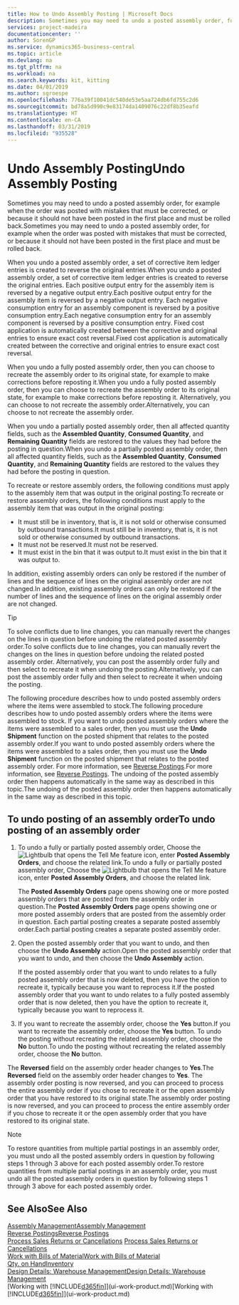 ```yaml
---
title: How to Undo Assembly Posting | Microsoft Docs
description: Sometimes you may need to undo a posted assembly order, for example when the order was posted with mistakes that must be corrected, or because it should not have been posted in the first place and must be rolled back.
services: project-madeira
documentationcenter: ''
author: SorenGP
ms.service: dynamics365-business-central
ms.topic: article
ms.devlang: na
ms.tgt_pltfrm: na
ms.workload: na
ms.search.keywords: kit, kitting
ms.date: 04/01/2019
ms.author: sgroespe
ms.openlocfilehash: 776a39f10041dc540de53e5aa724db6fd755c2d6
ms.sourcegitcommit: bd78a5d990c9e83174da1409076c22df8b35eafd
ms.translationtype: HT
ms.contentlocale: en-CA
ms.lasthandoff: 03/31/2019
ms.locfileid: "935528"
---
```

# <a name="undo-assembly-posting"></a><span data-ttu-id="48273-103">Undo Assembly Posting</span><span class="sxs-lookup"><span data-stu-id="48273-103">Undo Assembly Posting</span></span>
<span data-ttu-id="48273-104">Sometimes you may need to undo a posted assembly order, for example when the order was posted with mistakes that must be corrected, or because it should not have been posted in the first place and must be rolled back.</span><span class="sxs-lookup"><span data-stu-id="48273-104">Sometimes you may need to undo a posted assembly order, for example when the order was posted with mistakes that must be corrected, or because it should not have been posted in the first place and must be rolled back.</span></span>

<span data-ttu-id="48273-105">When you undo a posted assembly order, a set of corrective item ledger entries is created to reverse the original entries.</span><span class="sxs-lookup"><span data-stu-id="48273-105">When you undo a posted assembly order, a set of corrective item ledger entries is created to reverse the original entries.</span></span> <span data-ttu-id="48273-106">Each positive output entry for the assembly item is reversed by a negative output entry.</span><span class="sxs-lookup"><span data-stu-id="48273-106">Each positive output entry for the assembly item is reversed by a negative output entry.</span></span> <span data-ttu-id="48273-107">Each negative consumption entry for an assembly component is reversed by a positive consumption entry.</span><span class="sxs-lookup"><span data-stu-id="48273-107">Each negative consumption entry for an assembly component is reversed by a positive consumption entry.</span></span> <span data-ttu-id="48273-108">Fixed cost application is automatically created between the corrective and original entries to ensure exact cost reversal.</span><span class="sxs-lookup"><span data-stu-id="48273-108">Fixed cost application is automatically created between the corrective and original entries to ensure exact cost reversal.</span></span>  

<span data-ttu-id="48273-109">When you undo a fully posted assembly order, then you can choose to recreate the assembly order to its original state, for example to make corrections before reposting it.</span><span class="sxs-lookup"><span data-stu-id="48273-109">When you undo a fully posted assembly order, then you can choose to recreate the assembly order to its original state, for example to make corrections before reposting it.</span></span> <span data-ttu-id="48273-110">Alternatively, you can choose to not recreate the assembly order.</span><span class="sxs-lookup"><span data-stu-id="48273-110">Alternatively, you can choose to not recreate the assembly order.</span></span>  

<span data-ttu-id="48273-111">When you undo a partially posted assembly order, then all affected quantity fields, such as the **Assembled Quantity**, **Consumed Quantity**, and **Remaining Quantity** fields are restored to the values they had before the posting in question.</span><span class="sxs-lookup"><span data-stu-id="48273-111">When you undo a partially posted assembly order, then all affected quantity fields, such as the **Assembled Quantity**, **Consumed Quantity**, and **Remaining Quantity** fields are restored to the values they had before the posting in question.</span></span>  

<span data-ttu-id="48273-112">To recreate or restore assembly orders, the following conditions must apply to the assembly item that was output in the original posting:</span><span class="sxs-lookup"><span data-stu-id="48273-112">To recreate or restore assembly orders, the following conditions must apply to the assembly item that was output in the original posting:</span></span>  

-   <span data-ttu-id="48273-113">It must still be in inventory, that is, it is not sold or otherwise consumed by outbound transactions.</span><span class="sxs-lookup"><span data-stu-id="48273-113">It must still be in inventory, that is, it is not sold or otherwise consumed by outbound transactions.</span></span>  
-   <span data-ttu-id="48273-114">It must not be reserved.</span><span class="sxs-lookup"><span data-stu-id="48273-114">It must not be reserved.</span></span>  
-   <span data-ttu-id="48273-115">It must exist in the bin that it was output to.</span><span class="sxs-lookup"><span data-stu-id="48273-115">It must exist in the bin that it was output to.</span></span>  

<span data-ttu-id="48273-116">In addition, existing assembly orders can only be restored if the number of lines and the sequence of lines on the original assembly order are not changed.</span><span class="sxs-lookup"><span data-stu-id="48273-116">In addition, existing assembly orders can only be restored if the number of lines and the sequence of lines on the original assembly order are not changed.</span></span>  

> [!TIP]  
>  <span data-ttu-id="48273-117">To solve conflicts due to line changes, you can manually revert the changes on the lines in question before undoing the related posted assembly order.</span><span class="sxs-lookup"><span data-stu-id="48273-117">To solve conflicts due to line changes, you can manually revert the changes on the lines in question before undoing the related posted assembly order.</span></span> <span data-ttu-id="48273-118">Alternatively, you can post the assembly order fully and then select to recreate it when undoing the posting.</span><span class="sxs-lookup"><span data-stu-id="48273-118">Alternatively, you can post the assembly order fully and then select to recreate it when undoing the posting.</span></span>  

<span data-ttu-id="48273-119">The following procedure describes how to undo posted assembly orders where the items were assembled to stock.</span><span class="sxs-lookup"><span data-stu-id="48273-119">The following procedure describes how to undo posted assembly orders where the items were assembled to stock.</span></span> <span data-ttu-id="48273-120">If you want to undo posted assembly orders where the items were assembled to a sales order, then you must use the **Undo Shipment** function on the posted shipment that relates to the posted assembly order.</span><span class="sxs-lookup"><span data-stu-id="48273-120">If you want to undo posted assembly orders where the items were assembled to a sales order, then you must use the **Undo Shipment** function on the posted shipment that relates to the posted assembly order.</span></span> <span data-ttu-id="48273-121">For more information, see [Reverse Postings](finance-how-reverse-journal-posting.md).</span><span class="sxs-lookup"><span data-stu-id="48273-121">For more information, see [Reverse Postings](finance-how-reverse-journal-posting.md).</span></span> <span data-ttu-id="48273-122">The undoing of the posted assembly order then happens automatically in the same way as described in this topic.</span><span class="sxs-lookup"><span data-stu-id="48273-122">The undoing of the posted assembly order then happens automatically in the same way as described in this topic.</span></span>  

## <a name="to-undo-posting-of-an-assembly-order"></a><span data-ttu-id="48273-123">To undo posting of an assembly order</span><span class="sxs-lookup"><span data-stu-id="48273-123">To undo posting of an assembly order</span></span>  
1.  <span data-ttu-id="48273-124">To undo a fully or partially posted assembly order, Choose the ![Lightbulb that opens the Tell Me feature](media/ui-search/search_small.png "Tell me what you want to do") icon, enter **Posted Assembly Orders**, and choose the related link.</span><span class="sxs-lookup"><span data-stu-id="48273-124">To undo a fully or partially posted assembly order, Choose the ![Lightbulb that opens the Tell Me feature](media/ui-search/search_small.png "Tell me what you want to do") icon, enter **Posted Assembly Orders**, and choose the related link.</span></span>  

    <span data-ttu-id="48273-125">The **Posted Assembly Orders** page opens showing one or more posted assembly orders that are posted from the assembly order in question.</span><span class="sxs-lookup"><span data-stu-id="48273-125">The **Posted Assembly Orders** page opens showing one or more posted assembly orders that are posted from the assembly order in question.</span></span> <span data-ttu-id="48273-126">Each partial posting creates a separate posted assembly order.</span><span class="sxs-lookup"><span data-stu-id="48273-126">Each partial posting creates a separate posted assembly order.</span></span>  
2.  <span data-ttu-id="48273-127">Open the posted assembly order that you want to undo, and then choose the **Undo Assembly** action.</span><span class="sxs-lookup"><span data-stu-id="48273-127">Open the posted assembly order that you want to undo, and then choose the **Undo Assembly** action.</span></span>  

    <span data-ttu-id="48273-128">If the posted assembly order that you want to undo relates to a fully posted assembly order that is now deleted, then you have the option to recreate it, typically because you want to reprocess it.</span><span class="sxs-lookup"><span data-stu-id="48273-128">If the posted assembly order that you want to undo relates to a fully posted assembly order that is now deleted, then you have the option to recreate it, typically because you want to reprocess it.</span></span>  
3.  <span data-ttu-id="48273-129">If you want to recreate the assembly order, choose the **Yes** button.</span><span class="sxs-lookup"><span data-stu-id="48273-129">If you want to recreate the assembly order, choose the **Yes** button.</span></span> <span data-ttu-id="48273-130">To undo the posting without recreating the related assembly order, choose the **No** button.</span><span class="sxs-lookup"><span data-stu-id="48273-130">To undo the posting without recreating the related assembly order, choose the **No** button.</span></span>  

<span data-ttu-id="48273-131">The **Reversed** field on the assembly order header changes to **Yes**.</span><span class="sxs-lookup"><span data-stu-id="48273-131">The **Reversed** field on the assembly order header changes to **Yes**.</span></span> <span data-ttu-id="48273-132">The assembly order posting is now reversed, and you can proceed to process the entire assembly order if you chose to recreate it or the open assembly order that you have restored to its original state.</span><span class="sxs-lookup"><span data-stu-id="48273-132">The assembly order posting is now reversed, and you can proceed to process the entire assembly order if you chose to recreate it or the open assembly order that you have restored to its original state.</span></span>  

> [!NOTE]  
>  <span data-ttu-id="48273-133">To restore quantities from multiple partial postings in an assembly order, you must undo all the posted assembly orders in question by following steps 1 through 3 above for each posted assembly order.</span><span class="sxs-lookup"><span data-stu-id="48273-133">To restore quantities from multiple partial postings in an assembly order, you must undo all the posted assembly orders in question by following steps 1 through 3 above for each posted assembly order.</span></span>  

## <a name="see-also"></a><span data-ttu-id="48273-134">See Also</span><span class="sxs-lookup"><span data-stu-id="48273-134">See Also</span></span>  
[<span data-ttu-id="48273-135">Assembly Management</span><span class="sxs-lookup"><span data-stu-id="48273-135">Assembly Management</span></span>](assembly-assemble-items.md)  
[<span data-ttu-id="48273-136">Reverse Postings</span><span class="sxs-lookup"><span data-stu-id="48273-136">Reverse Postings</span></span>](finance-how-reverse-journal-posting.md)  
<span data-ttu-id="48273-137">[Process Sales Returns or Cancellations](sales-how-process-sales-returns-cancellations.md)  </span><span class="sxs-lookup"><span data-stu-id="48273-137">[Process Sales Returns or Cancellations](sales-how-process-sales-returns-cancellations.md)  </span></span>  
[<span data-ttu-id="48273-138">Work with Bills of Material</span><span class="sxs-lookup"><span data-stu-id="48273-138">Work with Bills of Material</span></span>](inventory-how-work-BOMs.md)  
[<span data-ttu-id="48273-139">Qty. on Hand</span><span class="sxs-lookup"><span data-stu-id="48273-139">Inventory</span></span>](inventory-manage-inventory.md)  
[<span data-ttu-id="48273-140">Design Details: Warehouse Management</span><span class="sxs-lookup"><span data-stu-id="48273-140">Design Details: Warehouse Management</span></span>](design-details-warehouse-management.md)  
<span data-ttu-id="48273-141">[Working with [!INCLUDE[d365fin](includes/d365fin_md.md)]](ui-work-product.md)</span><span class="sxs-lookup"><span data-stu-id="48273-141">[Working with [!INCLUDE[d365fin](includes/d365fin_md.md)]](ui-work-product.md)</span></span>

